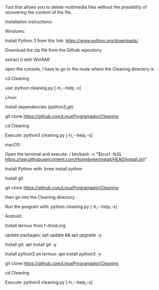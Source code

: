 Tool that allows you to delete multimedia files without the possibility of recovering the content of the file. 

Installation instructions:

Windows:

  Install Python 3 from this link: https://www.python.org/downloads/
   
  Download the zip file from the Github repository 

  extract it with WinRAR 

  open the console, I have to go to the route where the Cleaning directory is

  cd Cleaning
  
  use: python cleaning.py [-h,--help,-s]


Linux:
 
  Install dependencies (python3,git)

  git clone https://github.com/LinuxProgramador/Cleaning

  cd Cleaning
  
  Execute: python3 cleaning.py [-h,--help,-s]



macOS:

  Open the terminal and execute: / bin/bash -c "$(curl -fsSL https://raw.githubusercontent.com/Homebrew/install/HEAD/install.sh)"
  
  Install Python with: brew install python

  Install git 
  
  git clone https://github.com/LinuxProgramador/Cleaning

  then go into the Cleaning directory
  
  Run the program with: python cleaning.py [-h,--help,-s]



Android:

 Install termux from f-droid.org
 
 update packages:  apt update && apt upgrade -y

 Install git: apt install git -y

 Install python3 on termux: apt install python3 -y

 git clone https://github.com/LinuxProgramador/Cleaning

 cd Cleaning
 
 Execute: python3 cleaning.py [-h,--help,-s]
  

